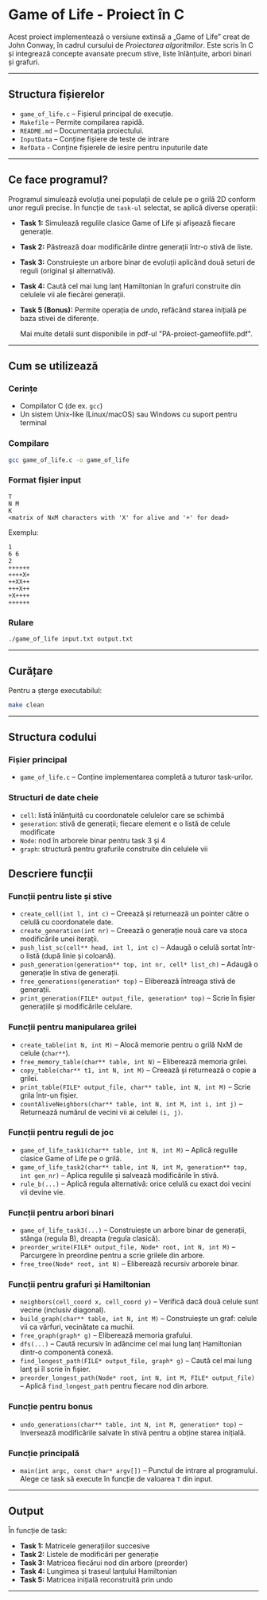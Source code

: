 # Game of Life - Proiect în C

Acest proiect implementează o versiune extinsă a „Game of Life” creat de John Conway, în cadrul cursului de *Proiectarea algoritmilor*. Este scris în C și integrează concepte avansate precum stive, liste înlănțuite, arbori binari și grafuri.

---

## Structura fișierelor

- `game_of_life.c` – Fișierul principal de execuție.
- `Makefile` – Permite compilarea rapidă.
- `README.md` – Documentația proiectului.
- `InputData` – Conține fișiere de teste de intrare
- `RefData` - Conține fișierele de iesire pentru inputurile date

---

## Ce face programul?

Programul simulează evoluția unei populații de celule pe o grilă 2D conform unor reguli precise. În funcție de `task-ul` selectat, se aplică diverse operații:

- **Task 1:** Simulează regulile clasice Game of Life și afișează fiecare generație.
- **Task 2:** Păstrează doar modificările dintre generații într-o stivă de liste.
- **Task 3:** Construiește un arbore binar de evoluții aplicând două seturi de reguli (original și alternativă).
- **Task 4:** Caută cel mai lung lanț Hamiltonian în grafuri construite din celulele vii ale fiecărei generații.
- **Task 5 (Bonus):** Permite operația de *undo*, refăcând starea inițială pe baza stivei de diferențe.
  
  Mai multe detalii sunt disponibile in pdf-ul "PA-proiect-gameoflife.pdf".

---
## Cum se utilizează

### Cerințe
- Compilator C (de ex. `gcc`)
- Un sistem Unix-like (Linux/macOS) sau Windows cu suport pentru terminal

### Compilare
```bash
gcc game_of_life.c -o game_of_life
```

### Format fișier input
```
T
N M
K
<matrix of NxM characters with 'X' for alive and '+' for dead>
```

Exemplu:
```
1
6 6
2
++++++
++++X+
++XX++
+++X++
+X++++
++++++
```

### Rulare
```bash
./game_of_life input.txt output.txt
```

---
## Curățare

Pentru a șterge executabilul:

```bash
make clean
```

---
## Structura codului

### Fișier principal
- `game_of_life.c` – Conține implementarea completă a tuturor task-urilor.

### Structuri de date cheie
- `cell`: listă înlănțuită cu coordonatele celulelor care se schimbă
- `generation`: stivă de generații; fiecare element e o listă de celule modificate
- `Node`: nod în arborele binar pentru task 3 și 4
- `graph`: structură pentru grafurile construite din celulele vii

## Descriere funcții

### Funcții pentru liste și stive 
- `create_cell(int l, int c)` – Creează și returnează un pointer către o celulă cu coordonatele date.
- `create_generation(int nr)` – Creează o generație nouă care va stoca modificările unei iterații.
- `push_list_sc(cell** head, int l, int c)` – Adaugă o celulă sortat într-o listă (după linie și coloană).
- `push_generation(generation** top, int nr, cell* list_ch)` – Adaugă o generație în stiva de generații.
- `free_generations(generation* top)` – Eliberează întreaga stivă de generații.
- `print_generation(FILE* output_file, generation* top)` – Scrie în fișier generațiile și modificările celulare.

### Funcții pentru manipularea grilei
- `create_table(int N, int M)` – Alocă memorie pentru o grilă NxM de celule (`char**`).
- `free_memory_table(char** table, int N)` – Eliberează memoria grilei.
- `copy_table(char** t1, int N, int M)` – Creează și returnează o copie a grilei.
- `print_table(FILE* output_file, char** table, int N, int M)` – Scrie grila într-un fișier.
- `countAliveNeighbors(char** table, int N, int M, int i, int j)` – Returnează numărul de vecini vii ai celulei `(i, j)`.

### Funcții pentru reguli de joc
- `game_of_life_task1(char** table, int N, int M)` – Aplică regulile clasice Game of Life pe o grilă.
- `game_of_life_task2(char** table, int N, int M, generation** top, int gen_nr)` – Aplica regulile și salvează modificările în stivă.
- `rule_b(...)` – Aplică regula alternativă: orice celulă cu exact doi vecini vii devine vie.

### Funcții pentru arbori binari 
- `game_of_life_task3(...)` – Construiește un arbore binar de generații, stânga (regula B), dreapta (regula clasică).
- `preorder_write(FILE* output_file, Node* root, int N, int M)` – Parcurgere în preordine pentru a scrie grilele din arbore.
- `free_tree(Node* root, int N)` – Eliberează recursiv arborele binar.

### Funcții pentru grafuri și Hamiltonian 
- `neighbors(cell_coord x, cell_coord y)` – Verifică dacă două celule sunt vecine (inclusiv diagonal).
- `build_graph(char** table, int N, int M)` – Construiește un graf: celule vii ca vârfuri, vecinătate ca muchii.
- `free_graph(graph* g)` – Eliberează memoria grafului.
- `dfs(...)` – Caută recursiv în adâncime cel mai lung lanț Hamiltonian dintr-o componentă conexă.
- `find_longest_path(FILE* output_file, graph* g)` – Caută cel mai lung lanț și îl scrie în fișier.
- `preorder_longest_path(Node* root, int N, int M, FILE* output_file)` – Aplică `find_longest_path` pentru fiecare nod din arbore.

### Funcție pentru bonus
- `undo_generations(char** table, int N, int M, generation* top)` – Inversează modificările salvate în stivă pentru a obține starea inițială.

### Funcție principală
- `main(int argc, const char* argv[])` – Punctul de intrare al programului. Alege ce task să execute în funcție de valoarea `T` din input.
---

## Output

În funcție de task:
- **Task 1:** Matricele generațiilor succesive
- **Task 2:** Listele de modificări per generație
- **Task 3:** Matricea fiecărui nod din arbore (preorder)
- **Task 4:** Lungimea și traseul lanțului Hamiltonian
- **Task 5:** Matricea inițială reconstruită prin undo

---

